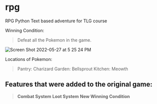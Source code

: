 # rpg
RPG Python Text based adventure for TLG course

Winning Condition: 
> Defeat all the Pokemon in the game.

![Screen Shot 2022-05-27 at 5 25 24 PM](https://user-images.githubusercontent.com/9085803/170802452-ff34c7c2-20c6-435a-83e6-7674bcb34c15.png)

Locations of Pokemon:
> Pantry: Charizard
> Garden: Bellsprout
> Kitchen: Meowth

## Features that were added to the original game: 
  > **Combat System**
  > **Loot System**
  > **New Winning Condition**
